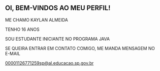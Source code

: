 OI, BEM-VINDOS AO MEU PERFIL!
----------------------------------------------------------------------------------------------------------------------------------------------------------------------------------------------
ME CHAMO KAYLAN ALMEIDA

TENHO 16 ANOS

SOU ESTUDANTE INICIANTE NO PROGRAMA JAVA

SE QUEIRA ENTRAR EM CONTATO COMIGO, ME MANDA MENSAGEM NO E-MAIL

00001126771259sp@al.educacao.sp.gov.br
